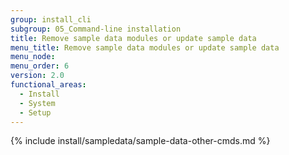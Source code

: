 ```yaml
---
group: install_cli
subgroup: 05_Command-line installation
title: Remove sample data modules or update sample data
menu_title: Remove sample data modules or update sample data
menu_node:
menu_order: 6
version: 2.0
functional_areas:
  - Install
  - System
  - Setup
---
```


{% include install/sampledata/sample-data-other-cmds.md %}
